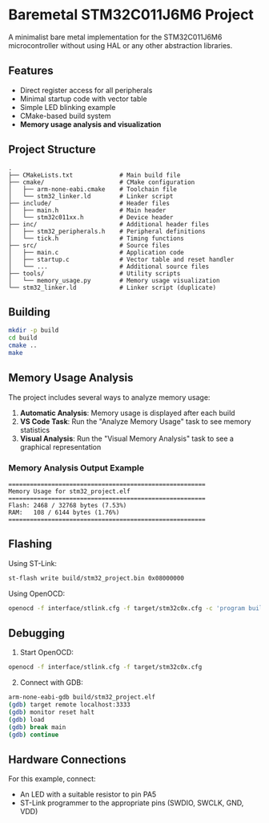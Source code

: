 # Baremetal STM32C011J6M6 Project

A minimalist bare metal implementation for the STM32C011J6M6 microcontroller without using HAL or any other abstraction libraries.

## Features

- Direct register access for all peripherals
- Minimal startup code with vector table
- Simple LED blinking example
- CMake-based build system
- **Memory usage analysis and visualization**

## Project Structure
```
.
├── CMakeLists.txt             # Main build file
├── cmake/                     # CMake configuration
│   ├── arm-none-eabi.cmake    # Toolchain file
│   └── stm32_linker.ld        # Linker script
├── include/                   # Header files
│   ├── main.h                 # Main header
│   └── stm32c011xx.h          # Device header
├── inc/                       # Additional header files
│   ├── stm32_peripherals.h    # Peripheral definitions
│   └── tick.h                 # Timing functions
├── src/                       # Source files
│   ├── main.c                 # Application code
│   ├── startup.c              # Vector table and reset handler
│   └── ...                    # Additional source files
├── tools/                     # Utility scripts
│   └── memory_usage.py        # Memory usage visualization
└── stm32_linker.ld            # Linker script (duplicate)
```

## Building

```bash
mkdir -p build
cd build
cmake ..
make
```

## Memory Usage Analysis

The project includes several ways to analyze memory usage:

1. **Automatic Analysis**: Memory usage is displayed after each build
2. **VS Code Task**: Run the "Analyze Memory Usage" task to see memory statistics
3. **Visual Analysis**: Run the "Visual Memory Analysis" task to see a graphical representation

### Memory Analysis Output Example

```
=======================================================
Memory Usage for stm32_project.elf
=======================================================
Flash: 2468 / 32768 bytes (7.53%)
RAM:   108 / 6144 bytes (1.76%)
=======================================================
```

## Flashing

Using ST-Link:
```bash
st-flash write build/stm32_project.bin 0x08000000
```

Using OpenOCD:
```bash
openocd -f interface/stlink.cfg -f target/stm32c0x.cfg -c 'program build/stm32_project.elf verify reset exit'
```

## Debugging

1. Start OpenOCD:
```bash
openocd -f interface/stlink.cfg -f target/stm32c0x.cfg
```

2. Connect with GDB:
```bash
arm-none-eabi-gdb build/stm32_project.elf
(gdb) target remote localhost:3333
(gdb) monitor reset halt
(gdb) load
(gdb) break main
(gdb) continue
```

## Hardware Connections

For this example, connect:
- An LED with a suitable resistor to pin PA5
- ST-Link programmer to the appropriate pins (SWDIO, SWCLK, GND, VDD)
